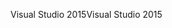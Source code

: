 <span data-ttu-id="a95b9-101">Visual Studio 2015</span><span class="sxs-lookup"><span data-stu-id="a95b9-101">Visual Studio 2015</span></span>